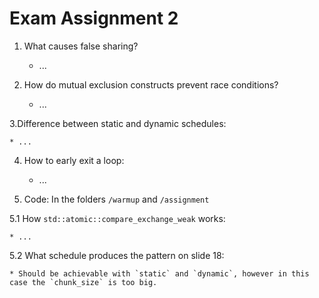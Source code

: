 # Exam Assignment 2

1. What causes false sharing?

    * ...

2. How do mutual exclusion constructs prevent race conditions?

    * ...

3.Difference between static and dynamic schedules:

    * ...

4. How to early exit a loop:

    * ...

5. Code: In the folders `/warmup` and `/assignment`

5.1 How `std::atomic::compare_exchange_weak` works:

    * ...

5.2 What schedule produces the pattern on slide 18:

    * Should be achievable with `static` and `dynamic`, however in this case the `chunk_size` is too big. 